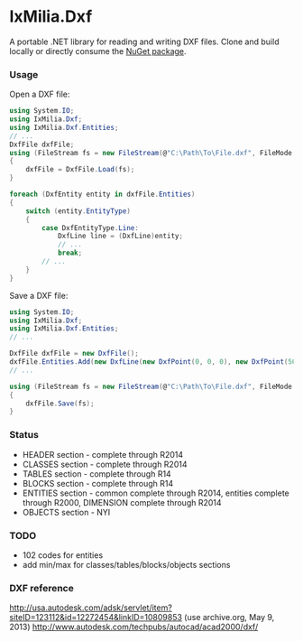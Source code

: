 ﻿IxMilia.Dxf
===========

A portable .NET library for reading and writing DXF files.  Clone and build
locally or directly consume the
[NuGet package](http://www.nuget.org/packages/IxMilia.Dxf/).

### Usage

Open a DXF file:

``` C#
using System.IO;
using IxMilia.Dxf;
using IxMilia.Dxf.Entities;
// ...
DxfFile dxfFile;
using (FileStream fs = new FileStream(@"C:\Path\To\File.dxf", FileMode.Open))
{
    dxfFile = DxfFile.Load(fs);
}

foreach (DxfEntity entity in dxfFile.Entities)
{
    switch (entity.EntityType)
    {
        case DxfEntityType.Line:
            DxfLine line = (DxfLine)entity;
            // ...
            break;
        // ...
    }
}
```

Save a DXF file:

``` C#
using System.IO;
using IxMilia.Dxf;
using IxMilia.Dxf.Entities;
// ...

DxfFile dxfFile = new DxfFile();
dxfFile.Entities.Add(new DxfLine(new DxfPoint(0, 0, 0), new DxfPoint(50, 50, 0)));
// ...

using (FileStream fs = new FileStream(@"C:\Path\To\File.dxf", FileMode.Open))
{
    dxfFile.Save(fs);
}
```

### Status

- HEADER section - complete through R2014
- CLASSES section - complete through R2014
- TABLES section - complete through R14
- BLOCKS section - complete through R14
- ENTITIES section - common complete through R2014, entities complete through R2000, DIMENSION complete through R2014
- OBJECTS section - NYI

### TODO

- 102 codes for entities
- add min/max for classes/tables/blocks/objects sections

### DXF reference

http://usa.autodesk.com/adsk/servlet/item?siteID=123112&id=12272454&linkID=10809853 (use archive.org, May 9, 2013)
http://www.autodesk.com/techpubs/autocad/acad2000/dxf/
